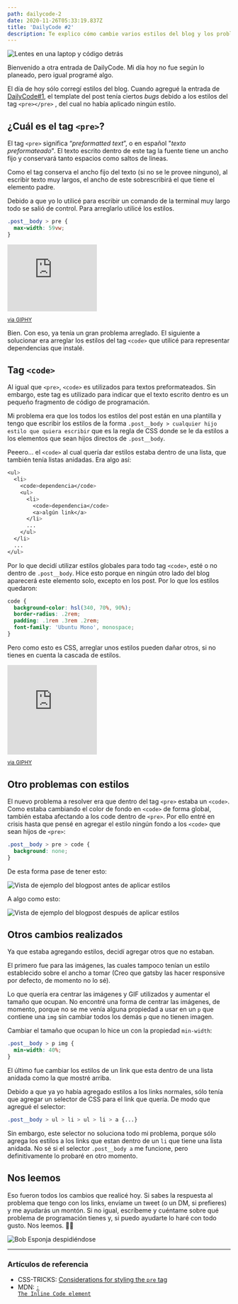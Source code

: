 ```yaml
---
path: dailycode-2
date: 2020-11-26T05:33:19.837Z
title: 'DailyCode #2'
description: Te explico cómo cambie varios estilos del blog y los problemas que encontré
---
```

![Lentes en una laptop y código detrás](/assets/welcome-blog.jpeg)

Bienvenido a otra entrada de DailyCode. Mi día hoy no fue según lo planeado, pero igual programé algo.

El día de hoy sólo corregí estilos del blog. Cuando agregué la entrada de [DailyCode#1](https://juansifontez.netlify.app/blog/dailycode-1/), el template del post tenía ciertos _bugs_ debido a los estilos del tag `<pre></pre>` , del cual no había aplicado ningún estilo.

## ¿Cuál es el tag `<pre>`?

El tag `<pre>` significa “_preformatted text_”, o en español "_texto preformateado_". El texto escrito dentro de este tag la fuente tiene un ancho fijo y conservará tanto espacios como saltos de lineas.

Como el tag conserva el ancho fijo del texto (si no se le provee ninguno), al escribir texto muy largos, el ancho de este sobrescribirá el que tiene el elemento padre.

Debido a que yo lo utilicé para escribir un comando de la terminal muy largo todo se salió de control. Para arreglarlo utilicé los estilos.

```CSS
.post__body > pre {
  max-width: 59vw;
}
```

<div style="width:40%;height:0;padding-bottom:30%;position:relative;"><iframe src="https://giphy.com/embed/1gUWdf8Z8HCxpM8cUR" width="100%" height="100%" style="position:absolute" frameBorder="0" class="giphy-embed" allowFullScreen></iframe></div><small><p><a href="https://giphy.com/gifs/ariana-grande-thank-u-next-you-1gUWdf8Z8HCxpM8cUR">via GIPHY</a></p></small>

Bien. Con eso, ya tenía un gran problema arreglado. El siguiente a solucionar era arreglar los estilos del tag `<code>` que utilicé para representar dependencias que instalé.

## Tag `<code>`

Al igual que `<pre>`, `<code>` es utilizados para textos preformateados. Sin embargo, este tag es utilizado para indicar que el texto escrito dentro es un pequeño fragmento de código de programación.

Mi problema era que los todos los estilos del post están en una plantilla y tengo que escribir los estilos de la forma `.post__body > cualquier hijo estilo que quiera escribir` que es la regla de CSS donde se le da estilos a los elementos que sean hijos directos de `.post__body`.

Peeero... el `<code>` al cual quería dar estilos estaba dentro de una lista, que también tenía listas anidadas. Era algo así:

```CSS
<ul>
  <li>
    <code>dependencia</code>
    <ul>
      <li>
        <code>dependencia</code>
        <a>algún link</a>
      </li>
      ...
    </ul>
  </li>
  ...
</ul>
```

Por lo que decidí utilizar estilos globales para todo tag `<code>`, esté o no dentro de `.post__body`. Hice esto porque en ningún otro lado del blog aparecerá este elemento solo, excepto en los post. Por lo que los estilos quedaron:

```css
code {
  background-color: hsl(340, 70%, 90%);
  border-radius: .2rem;
  padding: .1rem .3rem .2rem;
  font-family: 'Ubuntu Mono', monospace;
}
```

Pero como esto es CSS, arreglar unos estilos pueden dañar otros, si no tienes en cuenta la cascada de estilos.

<div style="width:40%;height:0;padding-bottom:40%;position:relative;"><iframe src="https://giphy.com/embed/13FrpeVH09Zrb2" width="100%" height="100%" style="position:absolute" frameBorder="0" class="giphy-embed" allowFullScreen></iframe></div><small><p><a href="https://giphy.com/gifs/css-13FrpeVH09Zrb2">via GIPHY</a></p></small>

## Otro problemas con estilos

El nuevo problema a resolver era que dentro del tag `<pre>` estaba un `<code>`. Como estaba cambiando el color de fondo en `<code>` de forma global, también estaba afectando a los code dentro de `<pre>`. Por ello entré en crisis hasta que pensé en agregar el estilo ningún fondo a los `<code>` que sean hijos de `<pre>`:

```css
.post__body > pre > code {
  background: none;
}
```

De esta forma pase de tener esto:

![Vista de ejemplo del blogpost antes de aplicar estilos](https://www.notion.so/image/https%3A%2F%2Fs3-us-west-2.amazonaws.com%2Fsecure.notion-static.com%2F36490fad-2c55-4954-9567-561231a17543%2FUntitled.png?table=block&id=a26b0ae5-8455-4b2a-bb2b-4f3507ea7b74&width=3030&userId=fd87b3a4-d13b-4aae-9095-8690d779fed7&cache=v2)

A algo como esto:

![Vista de ejemplo del blogpost después de aplicar estilos](https://www.notion.so/image/https%3A%2F%2Fs3-us-west-2.amazonaws.com%2Fsecure.notion-static.com%2F50eaf939-93eb-419e-8ee6-918ef21869a3%2FUntitled.png?table=block&id=1e06b8e4-092c-4eae-b8f8-b74558816c8e&width=3030&userId=fd87b3a4-d13b-4aae-9095-8690d779fed7&cache=v2)

## Otros cambios realizados

Ya que estaba agregando estilos, decidí agregar otros que no estaban.

El primero fue para las imágenes, las cuales tampoco tenían un estilo establecido sobre el ancho a tomar (Creo que gatsby las hacer responsive por defecto, de momento no lo sé).

Lo que quería era centrar las imágenes y GIF utilizados y aumentar el tamaño que ocupan. No encontré una forma de centrar las imágenes, de momento, porque no se me venía alguna propiedad a usar en un `p` que contiene una `img` sin cambiar todos los demás `p` que no tienen imagen.

Cambiar el tamaño que ocupan lo hice un con la propiedad `min-width`:

```css
.post__body > p img {
  min-width: 40%;
}
```

El último fue cambiar los estilos de un link que esta dentro de una lista anidada como la que mostré arriba.

Debido a que ya yo había agregado estilos a los links normales, sólo tenía que agregar un selector de CSS para el link que quería. De modo que agregué el selector:

```css
.post__body > ul > li > ul > li > a {...}
```

Sin embargo, este selector no soluciona todo mi problema, porque sólo agrega los estilos a los links que estan dentro de un `li` que tiene una lista anidada. No sé si el selector `.post__body a` me funcione, pero definitivamente lo probaré en otro momento.

## Nos leemos

Eso fueron todos los cambios que realicé hoy. Si sabes la respuesta al problema que tengo con los links, envíame un tweet (o un DM, si prefieres) y me ayudarás un montón. Si no igual, escríbeme y cuéntame sobre qué problema de programación tienes y, si puedo ayudarte lo haré con todo gusto. Nos leemos. 👋🏼

![Bob Esponja despidiéndose](/assets/cya.gif)

---------------

### Artículos de referencia

- CSS-TRICKS: [Considerations for styling the `pre` tag](https://css-tricks.com/considerations-styling-pre-tag/)
- MDN: [<code>: The Inline Code element](https://developer.mozilla.org/en-US/docs/Web/HTML/Element/code)
